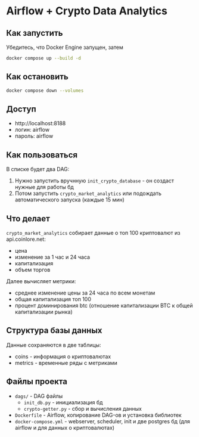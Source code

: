 # Airflow + Crypto Data Analytics

## Как запустить

Убедитесь, что Docker Engine запущен, затем

```bash
docker compose up --build -d
```

## Как остановить

```bash
docker compose down --volumes
```

## Доступ

-   http://localhost:8188
-   логин: airflow
-   пароль: airflow

## Как пользоваться

В списке будет два DAG:

1. Нужно запустить вручнную `init_crypto_database` - он создаст нужные для работы бд
2. Потом запустить `crypto_market_analytics` или подождать автоматического запуска (каждые 15 мин)

## Что делает

`crypto_market_analytics` собирает данные о топ 100 криптовалют из api.coinlore.net:

-   цена
-   изменение за 1 час и 24 часа
-   капитализация
-   объем торгов

Далее вычисляет метрики:

-   среднее изменение цены за 24 часа по всем монетам
-   общая капитализация топ 100
-   процент доминирования btc (отношение капитализации BTC к общей капитализации рынка)

## Структура базы данных

Данные сохраняются в две таблицы:

-   coins - информация о криптовалютах
-   metrics - временные ряды с метриками

## Файлы проекта

-   `dags/` - DAG файлы
    -   `init_db.py` - инициализация бд
    -   `crypto-getter.py` - сбор и вычисления данных
-   `Dockerfile` - Airflow, копирование DAG-ов и установка библиотек
-   `docker-compose.yml` - webserver, scheduler, init и две postgres бд (для airflow и для данных о криптовалютах)
